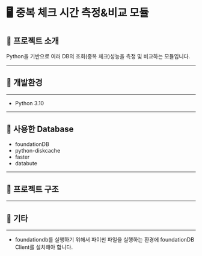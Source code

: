 # 🖥️ 중복 체크 시간 측정&비교 모듈 


## 🌱 프로젝트 소개 
Python을 기반으로 여러 DB의 조회(중복 체크)성능을 측정 및 비교하는 모듈입니다. 

--- 
## 🌱 개발환경 

---
- Python 3.10


---

## 🌱 사용한 Database

- foundationDB
- python-diskcache 
- faster 
- databute 

--- 


## 🌱 프로젝트 구조 

---

## 🌱 기타 


--- 

- foundationdb를 실행하기 위해서 파이썬 파일을 실행하는 환경에 foundationDB Client를 설치해야 합니다.
